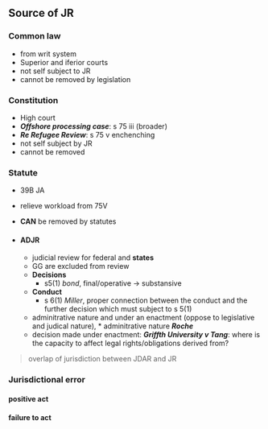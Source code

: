 ## Source of JR 

### Common law
* from writ system 
* Superior and iferior courts
* not self subject to JR
* cannot be removed by legislation

### Constitution

* High court
* ***Offshore processing case***: s 75 iii (broader)
* ***Re Refugee Review***: s 75 v enchenching
* not self subject by JR
* cannot be removed

### Statute

* 39B JA
* relieve workload from 75V
* **CAN** be removed by statutes

* #### ADJR
	* judicial review for federal and **states**
	* GG are excluded from review
	* **Decisions**
		* s5(1) *bond*, final/operative -> substansive
	* **Conduct**  
		* s 6(1) *Miller*, proper connection between the conduct and the further decision which must subject to s 5(1)
	* adminitrative nature and under an enactment (oppose to legislative and judical nature), * adminitrative nature ***Roche***
	* decision made under enactment: ***Griffth University v Tang***: where is the capacity to affect legal rights/obligations derived from?

> overlap of jurisdiction between JDAR and JR 

### Jurisdictional error

#### positive act

#### failure to act
	
	
